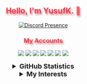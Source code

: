 <h2 align="center" style="color:#e63946;text-shadow: 3px 4px 4px rgba(205, 50, 70, 0.7);">Hello, I'm YusufK. 👋</h2>


<div align="center">

[![Discord Presence](https://lanyard-profile-readme.vercel.app/api/466938634583670794)](https://discord.com/users/466938634583670794)  

</div>

<h3 align="center" style="color:#e63946;text-shadow: 3px 4px 4px rgba(205, 50, 70, 0.7);">My Accounts</h3>
<p align="center">
<a href="https://discord.com/users/466938634583670794" target"blank_"><img src="https://img.shields.io/badge/discord%20-7289DA.svg?&style=for-the-badge&logo=discord&logoColor=white"></a>
<a href="https://github.com/yusufk0" target"blank_"><img src="https://img.shields.io/badge/GitHub%20-191717.svg?&style=for-the-badge&logo=github&logoColor=white"></a>
<a href="https://www.instagram.com/yusufkstl/" target"blank_"><img src="https://img.shields.io/badge/INSTAGRAM%20-DC3175.svg?&style=for-the-badge&logo=instagram&logoColor=white"></a>
<a href="https://twitter.com/yusufkstll/" target"blank_"><img src="https://img.shields.io/badge/twitter%20-DC3175.svg?&style=for-the-badge&logo=twitter&logoColor=white"></a>
<a href="https://open.spotify.com/user/coy3xk1emd9z97qlezwpezuui" target"blank_"><img src="https://img.shields.io/badge/Spotify%20-1ed760.svg?&style=for-the-badge&logo=spotify&logoColor=white"></a>
<a href="https://steamcommunity.com/id/yyusufbey/" target"blank_"><img src="https://img.shields.io/badge/steam%20-171a21.svg?&style=for-the-badge&logo=steam&logoColor=white"></a>
<a href="https://discord.gg/GY5z6SGpwd" target"blank_"><img src="https://img.shields.io/discord/706851849705095182?style=for-the-badge&color=7289da&label=YusufK&logo=node.js&logoColor=white"></a>
<br>
</p>

<details align="center">
  <summary style="font-weight: bold; font-size: 18px">GitHub Statistics</summary>
<img src="https://github-readme-stats.vercel.app/api?username=yusufk0&show_icons=true&theme=tokyonight" width="%100" height="150px" alt="stats" />
<img src="https://github-readme-stats.vercel.app/api/top-langs/?username=yusufk0&layout=compact&theme=tokyonight" width="%100" height="150px" alt="stats" />
<img src="https://github-profile-trophy.vercel.app/?username=yusufk0&theme=nord" width="%100" height="150px" alt="stats" />
</details>

<details align="center">
  <summary style="font-weight: bold; font-size: 18px">My Interests</summary>
 <code><img height="20" src="https://img.shields.io/badge/JavaScript-F7DF1E?style=for-the-badge&logo=javascript"></code>
   <code><img height="20" src="https://img.shields.io/badge/Node.js-43853D?style=for-the-badge&logo=node.js"></code>
   <code><img height="20" src="https://img.shields.io/badge/Python-14354C?style=for-the-badge&logo=python"></code>
   <code><img height="20" src="https://img.shields.io/badge/HTML-239120?style=for-the-badge&logo=html5"></code>
   <code><img height="20" src="https://raw.githubusercontent.com/github/explore/80688e429a7d4ef2fca1e82350fe8e3517d3494d/topics/css/css.png"></code>
   <code><img height="20" src="https://raw.githubusercontent.com/github/explore/80688e429a7d4ef2fca1e82350fe8e3517d3494d/topics/visual-studio-code/visual-studio-code.png"></code>
</details>
